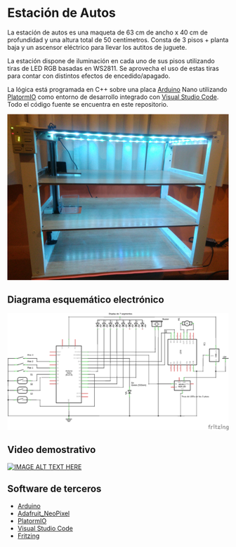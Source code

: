 # Estación de Autos

La estación de autos es una maqueta de 63 cm de ancho x 40 cm de profundidad y una altura total de 50 centímetros.
Consta de 3 pisos + planta baja y un ascensor eléctrico para llevar los autitos de juguete.

La estación dispone de iluminación en cada uno de sus pisos utilizando tiras de LED RGB basadas en WS2811. Se aprovecha el uso de estas tiras para contar con distintos efectos de encedido/apagado.

La lógica está programada en C++ sobre una placa [Arduino](https://www.arduino.cc/) Nano utilizando [PlatormIO](https://platformio.org/) como entorno de desarrollo integrado con [Visual Studio Code](https://code.visualstudio.com/). Todo el código fuente se encuentra en este repositorio.

![Estación de Autos](misc/estacion-de-autos-01.jpg)

## Diagrama esquemático electrónico

![Diagrama esquemático](misc/estacion-de-autos-esquematico.png)

## Video demostrativo

[![IMAGE ALT TEXT HERE](https://img.youtube.com/vi/DeJ5emJt6Y4/0.jpg)](https://www.youtube.com/watch?v=DeJ5emJt6Y4)

## Software de terceros

* [Arduino](https://www.arduino.cc/)
* [Adafruit_NeoPixel](https://github.com/adafruit/Adafruit_NeoPixel)
* [PlatormIO](https://platformio.org/)
* [Visual Studio Code](https://code.visualstudio.com/)
* [Fritzing](https://fritzing.org/)
